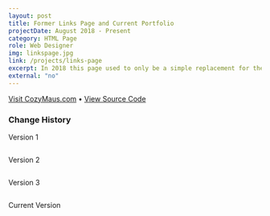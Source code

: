 ```yaml
---
layout: post
title: Former Links Page and Current Portfolio
projectDate: August 2018 - Present
category: HTML Page
role: Web Designer
img: linkspage.jpg
link: /projects/links-page
excerpt: In 2018 this page used to only be a simple replacement for the linktr.ee service as a page of my most important website links, but in 2020 I realized it could be a good minimalist portfolio website. My favorite addition to this version of my portfolio is that you can flip over each project card to reveal more information on the back.
external: "no"
---
```


<p class="caption"><a href="https://cozymaus.com" target="_blank">Visit CozyMaus.com</a> • <a href="https://github.com/cozymaus/cozymaus.github.io" target="_blank">View Source Code</a></p>
<h3>Change History</h3>
<p class="caption">Version 1</p>
<img src="https://cozymaus.github.io/img/links-page-v1.jpg" alt="" class="img-fluid"/>
<p class="caption">Version 2</p>
<img src="https://cozymaus.github.io/img/links-page-v2.png" alt="" class="img-fluid"/>
<p class="caption">Version 3</p>
<img src="https://cozymaus.github.io/img/links-page-v3-long-v1.png" alt="" class="img-fluid"/>
<p class="caption">Current Version</p>
<img src="https://cozymaus.github.io/img/links-page-v3-long-v2.png" alt="" class="img-fluid"/>
